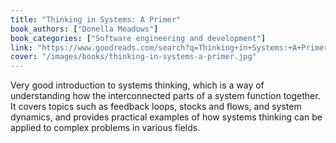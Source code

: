 ```yaml
---
title: "Thinking in Systems: A Primer"
book_authors: ["Donella Meadows"]
book_categories: ["Software engineering and development"]
link: "https://www.goodreads.com/search?q=Thinking+in+Systems:+A+Primer+Donella+Meadows"
cover: "/images/books/thinking-in-systems-a-primer.jpg"
---
```


Very good introduction to systems thinking, which is a way of understanding how the interconnected parts of a system function together. It covers topics such as feedback loops, stocks and flows, and system dynamics, and provides practical examples of how systems thinking can be applied to complex problems in various fields.
